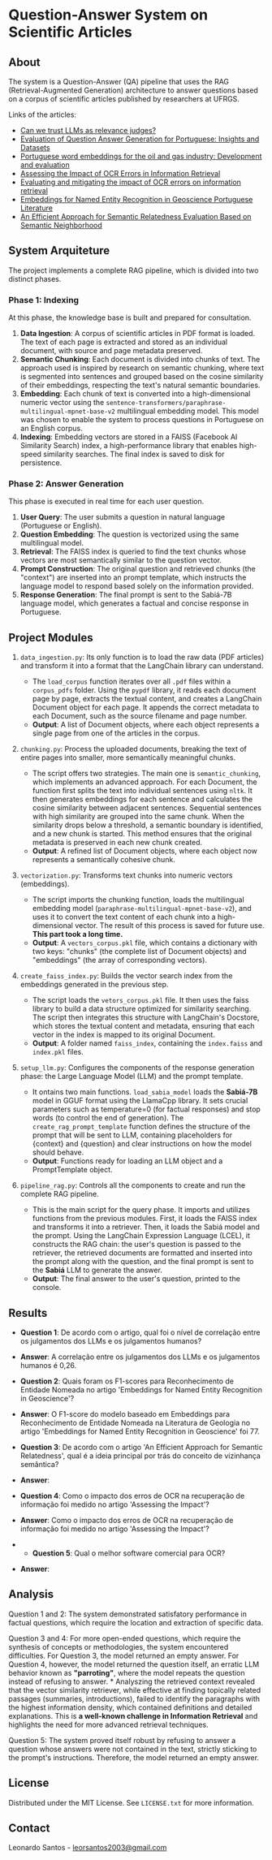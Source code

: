 # Question-Answer System on Scientific Articles

## About

The system is a Question-Answer (QA) pipeline that uses the RAG (Retrieval-Augmented Generation) architecture to answer questions based on a corpus of scientific articles published by researchers at UFRGS.

Links of the articles:

* [Can we trust LLMs as relevance judges?](https://sol.sbc.org.br/index.php/sbbd/article/view/30724)
* [Evaluation of Question Answer Generation for Portuguese: Insights and Datasets](https://aclanthology.org/2024.findings-emnlp.306.pdf)
* [Portuguese word embeddings for the oil and gas industry: Development and evaluation](https://www.sciencedirect.com/science/article/abs/pii/S0166361520305819)
* [Assessing the Impact of OCR Errors in Information Retrieval](https://link.springer.com/chapter/10.1007/978-3-030-45442-5_13)
* [Evaluating and mitigating the impact of OCR errors on information retrieval](https://link.springer.com/article/10.1007/s00799-023-00345-6)
* [Embeddings for Named Entity Recognition in Geoscience Portuguese Literature](https://aclanthology.org/2020.lrec-1.568.pdf)
* [An Efficient Approach for Semantic Relatedness Evaluation Based on Semantic Neighborhood](https://ieeexplore.ieee.org/document/8995302)

## System Arquiteture

The project implements a complete RAG pipeline, which is divided into two distinct phases.

### Phase 1: Indexing

At this phase, the knowledge base is built and prepared for consultation.

1. **Data Ingestion**: A corpus of scientific articles in PDF format is loaded. The text of each page is extracted and stored as an individual document, with source and page metadata preserved.
2. **Semantic Chunking**: Each document is divided into chunks of text. The approach used is inspired by research on semantic chunking, where text is segmented into sentences and grouped based on the cosine similarity of their embeddings, respecting the text's natural semantic boundaries.
3. **Embedding**: Each chunk of text is converted into a high-dimensional numeric vector using the `sentence-transformers/paraphrase-multilingual-mpnet-base-v2` multilingual embedding model. This model was chosen to enable the system to process questions in Portuguese on an English corpus.
4. **Indexing**: Embedding vectors are stored in a FAISS (Facebook AI Similarity Search) index, a high-performance library that enables high-speed similarity searches. The final index is saved to disk for persistence.

### Phase 2: Answer Generation

This phase is executed in real time for each user question.

1. **User Query**: The user submits a question in natural language (Portuguese or English).
2. **Question Embedding**: The question is vectorized using the same multilingual model.
3. **Retrieval**: The FAISS index is queried to find the text chunks whose vectors are most semantically similar to the question vector.
4. **Prompt Construction**: The original question and retrieved chunks (the "context") are inserted into an prompt template, which instructs the language model to respond based solely on the information provided.
5. **Response Generation**: The final prompt is sent to the Sabiá-7B language model, which generates a factual and concise response in Portuguese.

## Project Modules

1. `data_ingestion.py`: Its only function is to load the raw data (PDF articles) and transform it into a format that the LangChain library can understand.
      * The `load_corpus` function iterates over all `.pdf` files within a `corpus_pdfs` folder. Using the `pypdf` library, it reads each document page by page, extracts the textual content, and creates a LangChain Document object for each page. It appends the correct metadata to each Document, such as the source filename and page number.
      * **Output**: A list of Document objects, where each object represents a single page from one of the articles in the corpus.

2. `chunking.py`: Process the uploaded documents, breaking the text of entire pages into smaller, more semantically meaningful chunks.
      * The script offers two strategies. The main one is `semantic_chunking`, which implements an advanced approach. For each Document, the function first splits the text into individual sentences using `nltk`. It then generates embeddings for each sentence and calculates the cosine similarity between adjacent sentences. Sequential sentences with high similarity are grouped into the same chunk. When the similarity drops below a threshold, a semantic boundary is identified, and a new chunk is started. This method ensures that the original metadata is preserved in each new chunk created.
      * **Output**: A refined list of Document objects, where each object now represents a semantically cohesive chunk.

3. `vectorization.py`: Transforms text chunks into numeric vectors (embeddings).
      * The script imports the chunking function, loads the multilingual embedding model (`paraphrase-multilingual-mpnet-base-v2`), and uses it to convert the text content of each chunk into a high-dimensional vector. The result of this process is saved for future use. **This part took a long time.**
      * **Output**: A `vectors_corpus.pkl` file, which contains a dictionary with two keys: "chunks" (the complete list of Document objects) and "embeddings" (the array of corresponding vectors).

4. `create_faiss_index.py`: Builds the vector search index from the embeddings generated in the previous step.
      * The script loads the `vetors_corpus.pkl` file. It then uses the faiss library to build a data structure optimized for similarity searching. The script then integrates this structure with LangChain's Docstore, which stores the textual content and metadata, ensuring that each vector in the index is mapped to its original Document.
      * **Output**: A folder named `faiss_index`, containing the `index.faiss` and `index.pkl` files.

5. `setup_llm.py`: Configures the components of the response generation phase: the Large Language Model (LLM) and the prompt template.
      * It ontains two main functions. `load_sabia_model` loads the **Sabiá-7B** model in GGUF format using the LlamaCpp library. It sets crucial parameters such as temperature=0 (for factual responses) and stop words (to control the end of generation). The `create_rag_prompt_template` function defines the structure of the prompt that will be sent to LLM, containing placeholders for {context} and {question} and clear instructions on how the model should behave.
      * **Output**: Functions ready for loading an LLM object and a PromptTemplate object.

6. `pipeline_rag.py`: Controls all the components to create and run the complete RAG pipeline.
      * This is the main script for the query phase. It imports and utilizes functions from the previous modules. First, it loads the FAISS index and transforms it into a retriever. Then, it loads the Sabiá model and the prompt. Using the LangChain Expression Language (LCEL), it constructs the RAG chain: the user's question is passed to the retriever, the retrieved documents are formatted and inserted into the prompt along with the question, and the final prompt is sent to the **Sabiá** LLM to generate the answer.
      * **Output**: The final answer to the user's question, printed to the console.
  
## Results

* **Question 1**: De acordo com o artigo, qual foi o nível de correlação entre os julgamentos dos LLMs e os julgamentos humanos?

* **Answer**: A correlação entre os julgamentos dos LLMs e os julgamentos humanos é 0,26.

* **Question 2**: Quais foram os F1-scores para Reconhecimento de Entidade Nomeada no artigo 'Embeddings for Named Entity Recognition in Geoscience'?

* **Answer**: O F1-score do modelo baseado em Embeddings para Reconhecimento de Entidade Nomeada na Literatura de Geologia no artigo 'Embeddings for Named Entity Recognition in Geoscience' foi 77.

* **Question 3**: De acordo com o artigo 'An Efficient Approach for Semantic Relatedness', qual é a ideia principal por trás do conceito de vizinhança semântica?

* **Answer**: <empty>

* **Question 4**: Como o impacto dos erros de OCR na recuperação de informação foi medido no artigo 'Assessing the Impact'?

* **Answer**: Como o impacto dos erros de OCR na recuperação de informação foi medido no artigo 'Assessing the Impact'?

* * **Question 5**: Qual o melhor software comercial para OCR?

* **Answer**: <empty>

## Analysis

Question 1 and 2: The system demonstrated satisfatory performance in factual questions, which require the location and extraction of specific data.

Question 3 and 4: For more open-ended questions, which require the synthesis of concepts or methodologies, the system encountered difficulties. For Question 3, the model returned an empty answer. For Question 4, however, the model returned the question itself, an erratic LLM behavior known as **"parroting"**, where the model repeats the question instead of refusing to answer.
     * Analyszing the retrieved context revealed that the vector similarity retriever, while effective at finding topically related passages (summaries, introductions), failed to identify the paragraphs with the highest information density, which contained definitions and detailed explanations. This is **a well-known challenge in Information Retrieval** and highlights the need for more advanced retrieval techniques.

Question 5: The system proved itself robust by refusing to answer a question whose answers were not contained in the text, strictly sticking to the prompt's instructions. Therefore, the model returned an empty answer.

## License

Distributed under the MIT License. See `LICENSE.txt` for more information.

## Contact

Leonardo Santos - <leorsantos2003@gmail.com>

